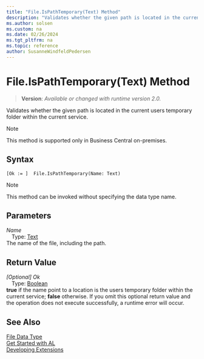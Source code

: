 ```yaml
---
title: "File.IsPathTemporary(Text) Method"
description: "Validates whether the given path is located in the current users temporary folder within the current service."
ms.author: solsen
ms.custom: na
ms.date: 02/26/2024
ms.tgt_pltfrm: na
ms.topic: reference
author: SusanneWindfeldPedersen
---
```

[//]: # (START>DO_NOT_EDIT)
[//]: # (IMPORTANT:Do not edit any of the content between here and the END>DO_NOT_EDIT.)
[//]: # (Any modifications should be made in the .xml files in the ModernDev repo.)
# File.IsPathTemporary(Text) Method
> **Version**: _Available or changed with runtime version 2.0._

Validates whether the given path is located in the current users temporary folder within the current service.

> [!NOTE]
> This method is supported only in Business Central on-premises.

## Syntax
```AL
[Ok := ]  File.IsPathTemporary(Name: Text)
```
> [!NOTE]
> This method can be invoked without specifying the data type name.
## Parameters
*Name*  
&emsp;Type: [Text](../text/text-data-type.md)  
The name of the file, including the path.  


## Return Value
*[Optional] Ok*  
&emsp;Type: [Boolean](../boolean/boolean-data-type.md)  
**true** if the name point to a location is the users temporary folder within the current service; **false** otherwise. If you omit this optional return value and the operation does not execute successfully, a runtime error will occur.  


[//]: # (IMPORTANT: END>DO_NOT_EDIT)
## See Also
[File Data Type](file-data-type.md)  
[Get Started with AL](../../devenv-get-started.md)  
[Developing Extensions](../../devenv-dev-overview.md)